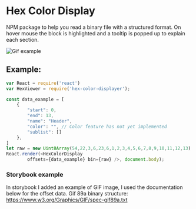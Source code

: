 # Hex Color Display

NPM package to help you read a binary file with a structured format. On hover mouse the block is highlighted and a tooltip is popped up to explain each section.

![Gif example](https://github.com/dolby360/hex_color_displayer/blob/master/assets/Capture.PNG?raw=true)

## Example:
```js
var React = require('react')
var HexViewer = require('hex-color-displayer');

const data_example = [
    {
        "start": 0,
        "end": 13,
        "name": "Header",
        "color": "", // Color feature has not yet implemented
        "sublist": []
    },
]
let raw = new Uint8Array(54,22,3,6,23,6,1,2,3,4,5,6,7,8,9,10,11,12,13);
React.render(<HexColorDisplay 
        offsets={data_example} bin={raw} />, document.body);
```


### Storybook example
In storybook I added an example of GIF image, I used the documentation below for the offset data.
Gif 89a binary structure:
https://www.w3.org/Graphics/GIF/spec-gif89a.txt
